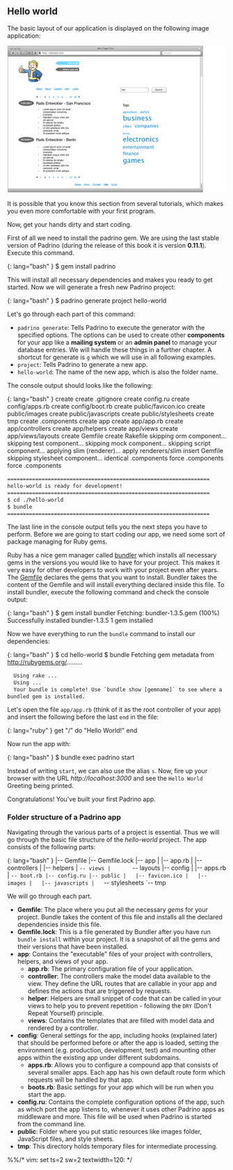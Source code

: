 ## Hello world

The basic layout of our application is displayed on the following image application:


![Figure 1-1. Start page of the app](images/01/application_overview.jpg)


It is possible that you know this section from several tutorials, which makes you even more comfortable with
your first program.


Now, get your hands dirty and start coding.


First of all we need to install the padrino gem. We are using the last stable version of Padrino (during the release of
this book it is version **0.11.1**). Execute this command.


{: lang="bash" }
    $ gem install padrino


This will install all necessary dependencies and makes you ready to get started. Now we will generate a fresh new
Padrino project:


{: lang="bash" }
    $ padrino generate project hello-world


Let's go through each part of this command:


- `padrino generate`: Tells Padrino to execute the generator with the specified options. The options can be
  used to create other **components** for your app like a **mailing system** or an **admin panel** to manage your
  database entries. We will handle these things in a further chapter. A shortcut for generate is `g` which we will use
  in all following examples.
- `project`: Tells Padrino to generate a new app.
- `hello-world`: The name of the new app, which is also the folder name.


The console output should looks like the following:


{: lang="bash" }
      create
      create  .gitignore
      create  config.ru
      create  config/apps.rb
      create  config/boot.rb
      create  public/favicon.ico
      create  public/images
      create  public/javascripts
      create  public/stylesheets
      create  tmp
      create  .components
      create  app
      create  app/app.rb
      create  app/controllers
      create  app/helpers
      create  app/views
      create  app/views/layouts
      create  Gemfile
      create  Rakefile
    skipping  orm component...
    skipping  test component...
    skipping  mock component...
    skipping  script component...
    applying  slim (renderer)...
       apply  renderers/slim
      insert  Gemfile
    skipping  stylesheet component...
   identical  .components
       force  .components
       force  .components

    =================================================================
    hello-world is ready for development!
    =================================================================
    $ cd ./hello-world
    $ bundle
    =================================================================


The last line in the console output tells you the next steps you have to perform. Before we are going to start coding our
app, we need some sort of package managing for Ruby gems.


Ruby has a nice gem manager called [bundler](http://gembundler.com/ "Bundler") which installs all necessary gems in the
versions you would like to have for your project. This makes it very easy for other developers to work with your project
even after years. The [Gemfile](http://gembundler.com/gemfile.html "Gemfile") declares the gems that you want to
install. Bundler takes the content of the Gemfile and will install everything declared inside this file. To install
bundler, execute the following command and check the console output:


{: lang="bash" }
    $ gem install bundler
        Fetching: bundler-1.3.5.gem (100%)
        Successfully installed bundler-1.3.5
        1 gem installed


Now we have everything to run the `bundle` command to install our dependencies:


{: lang="bash" }
    $ cd hello-world
    $ bundle
      Fetching gem metadata from http://rubygems.org/.........

      Using rake ...
      Using ...
      Your bundle is complete! Use `bundle show [gemname]` to see where a bundled gem is installed.


Let's open the file `app/app.rb` (think of it as the root controller of your app) and insert the following before the
last `end` in the file:


{: lang="ruby" }
    get "/" do
      "Hello World!"
    end


Now run the app with:


{: lang="bash" }
    $ bundle exec padrino start


Instead of writing `start`, we can also use the alias `s`. Now, fire up your browser with the URL
*http://localhost:3000* and see the `Hello World` Greeting being printed.


Congratulations! You've built your first Padrino app.



### Folder structure of a Padrino app

Navigating through the various parts of a project is essential. Thus we will go through the basic file structure of the
*hello-world* project. The app consists of the following parts:


{: lang="bash" }
    |-- Gemfile
    |-- Gemfile.lock
    |-- app
    |   |-- app.rb
    |   |-- controllers
    |   |-- helpers
    |   `-- views
    |       `-- layouts
    |-- config
    |   |-- apps.rb
    |   `-- boot.rb
    |-- config.ru
    |-- public
    |   |-- favicon.ico
    |   |-- images
    |   |-- javascripts
    |   `-- stylesheets
    `-- tmp


We will go through each part.


- **Gemfile**: The place where you put all the necessary *gems* for your project. Bundle takes the content of this file
  and installs all the declared dependencies inside this file.
- **Gemfile.lock**: This is a file generated by Bundler after you have run `bundle install` within your project. It is a
  snapshot of all the gems and their versions that have been installed.
- **app**: Contains the "executable" files of your project with controllers, helpers, and views of your app.
  - **app.rb**: The primary configuration file of your application.
  - **controller**: The controllers make the model data available to the view. They define the URL routes that are
    callable in your app and defines the actions that are triggered by requests.
  - **helper**: Helpers are small snippet of code that can be called in your views to help you to prevent repetition -
    following the `DRY` (Don't Repeat Yourself) principle.
  - **views**: Contains the templates that are filled with model data and rendered by a controller.
- **config**: General settings for the app, including hooks (explained later) that should be performed before or after
  the app is loaded, setting the environment (e.g. production, development, test) and mounting other apps within the
  existing app under different subdomains.
  - **apps.rb**: Allows you to configure a compound app that consists of several smaller apps. Each app has his own
    default route form which requests will be handled by that app.
  - **boots.rb**: Basic settings for your app which will be run when you start the app.
- **config.ru**: Contains the complete configuration options of the app, such as which port the app listens to, whenever
  it uses other Padrino apps as middleware and more. This file will be used when Padrino is started from the command
  line.
- **public**: Folder where you put static resources like images folder, JavaScript files, and style sheets.
- **tmp**: This directory holds temporary files for intermediate processing.

%%/* vim: set ts=2 sw=2 textwidth=120: */
